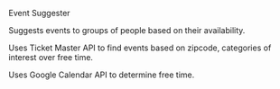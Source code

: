 Event Suggester

Suggests events to groups of people based on their availability.

Uses Ticket Master API to find events based on zipcode, categories of interest over free time.

Uses Google Calendar API to determine free time.